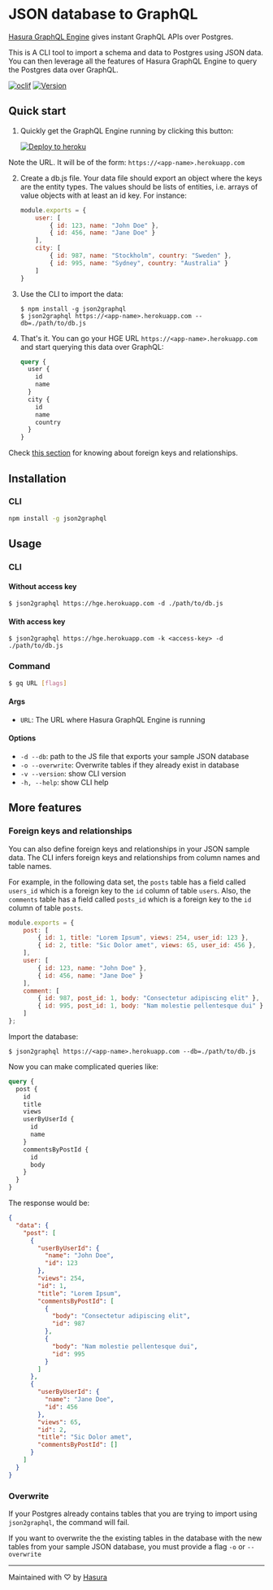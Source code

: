 # JSON database to GraphQL

[Hasura GraphQL Engine](https://hasura.io) gives instant GraphQL APIs over Postgres.

This is A CLI tool to import a schema and data to Postgres using JSON data. You can then leverage all the features of Hasura GraphQL Engine to query the Postgres data over GraphQL.

[![oclif](https://img.shields.io/badge/cli-oclif-brightgreen.svg)](https://oclif.io)
[![Version](https://img.shields.io/npm/v/json2graphql.svg)](https://npmjs.org/package/json2graphql)

## Quick start

1. Quickly get the GraphQL Engine running by clicking this button:

   [![Deploy to heroku](https://www.herokucdn.com/deploy/button.svg)](https://heroku.com/deploy?template=https://github.com/hasura/graphql-engine-heroku)

  Note the URL. It will be of the form: `https://<app-name>.herokuapp.com`

2. Create a db.js file. Your data file should export an object where the keys are the entity types. The values should be lists of entities, i.e. arrays of value objects with at least an id key. For instance:

    ```js
    module.exports = {
        user: [
            { id: 123, name: "John Doe" },
            { id: 456, name: "Jane Doe" }
        ],
        city: [
            { id: 987, name: "Stockholm", country: "Sweden" },
            { id: 995, name: "Sydney", country: "Australia" }
        ]
    }
    ```

3. Use the CLI to import the data:

    ```
    $ npm install -g json2graphql
    $ json2graphql https://<app-name>.herokuapp.com --db=./path/to/db.js 
    ```

4. That's it. You can go your HGE URL `https://<app-name>.herokuapp.com` and start querying this data over GraphQL:

    ```graphql
    query {
      user {
        id
        name
      }
      city {
        id
        name
        country
      }
    }
    ```

Check [this section](#foreign-keys-and-relationships) for knowing about foreign keys and relationships.

## Installation

### CLI

```bash
npm install -g json2graphql
```

## Usage

### CLI

#### Without access key

```
$ json2graphql https://hge.herokuapp.com -d ./path/to/db.js
```

#### With access key

```
$ json2graphql https://hge.herokuapp.com -k <access-key> -d ./path/to/db.js
```

### Command

```bash
$ gq URL [flags]
```

#### Args

* `URL`: The URL where Hasura GraphQL Engine is running

#### Options

- `-d --db`: path to the JS file that exports your sample JSON database
- `-o --overwrite`: Overwrite tables if they already exist in database
- `-v --version`: show CLI version
- `-h, --help`: show CLI help

## More features

### Foreign keys and relationships

You can also define foreign keys and relationships in your JSON sample data. The CLI infers foreign keys and relationships from column names and table names.

For example, in the following data set, the `posts` table has a field called `users_id` which is a foreign key to the `id`  column of table `users`. Also, the `comments` table has a field called `posts_id` which is a foreign key to the `id`  column of table `posts`.

```js
module.exports = {
    post: [
        { id: 1, title: "Lorem Ipsum", views: 254, user_id: 123 },
        { id: 2, title: "Sic Dolor amet", views: 65, user_id: 456 },
    ],
    user: [
        { id: 123, name: "John Doe" },
        { id: 456, name: "Jane Doe" }
    ],
    comment: [
        { id: 987, post_id: 1, body: "Consectetur adipiscing elit" },
        { id: 995, post_id: 1, body: "Nam molestie pellentesque dui" }
    ]
};
```

Import the database:

```
$ json2graphql https://<app-name>.herokuapp.com --db=./path/to/db.js
```

Now you can make complicated queries like:

```graphql
query {
  post {
    id
    title
    views
    userByUserId {
      id
      name
    }
    commentsByPostId {
      id
      body
    }
  }
}
```

The response would be:

```json
{
  "data": {
    "post": [
      {
        "userByUserId": {
          "name": "John Doe",
          "id": 123
        },
        "views": 254,
        "id": 1,
        "title": "Lorem Ipsum",
        "commentsByPostId": [
          {
            "body": "Consectetur adipiscing elit",
            "id": 987
          },
          {
            "body": "Nam molestie pellentesque dui",
            "id": 995
          }
        ]
      },
      {
        "userByUserId": {
          "name": "Jane Doe",
          "id": 456
        },
        "views": 65,
        "id": 2,
        "title": "Sic Dolor amet",
        "commentsByPostId": []
      }
    ]
  }
}
```

### Overwrite

If your Postgres already contains tables that you are trying to import using `json2graphql`, the command will fail.

If you want to overwrite the the existing tables in the database with the new tables from your sample JSON database, you must provide a flag `-o` or `--overwrite`

---
Maintained with ♡ by <a href="https://hasura.io">Hasura</a>